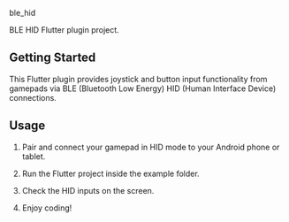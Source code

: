 ble_hid

BLE HID Flutter plugin project.

## Getting Started

This Flutter plugin provides joystick and button input functionality from gamepads via BLE (Bluetooth Low Energy) HID (Human Interface Device) connections.

## Usage

1. Pair and connect your gamepad in HID mode to your Android phone or tablet.

2. Run the Flutter project inside the example folder.

3. Check the HID inputs on the screen.

4. Enjoy coding!